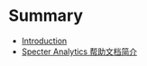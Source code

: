 # Summary

* [Introduction](README.md)
* [Specter Analytics 帮助文档简介](specter-analytics-bang-zhu-wen-dang-jian-jie.md)

